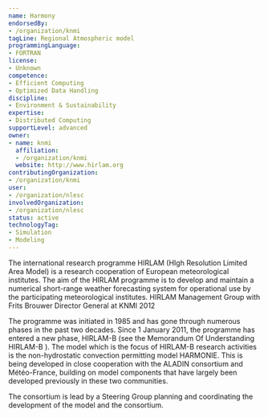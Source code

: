 ```yaml
---
name: Harmony
endorsedBy:
- /organization/knmi
tagLine: Regional Atmospheric model
programmingLanguage:
- FORTRAN
license:
- Unknown
competence:
- Efficient Computing
- Optimized Data Handling
discipline:
- Environment & Sustainability
expertise:
- Distributed Computing
supportLevel: advanced
owner:
- name: knmi
  affiliation:
  - /organization/knmi
  website: http://www.hirlam.org
contributingOrganization:
- /organization/knmi
user:
- /organization/nlesc
involvedOrganization:
- /organization/nlesc
status: active
technologyTag:
- Simulation
- Modeling
---
```

The international research programme HIRLAM (HIgh Resolution Limited Area Model) is a research cooperation of European meteorological institutes. The aim of the HIRLAM programme is to develop and maintain a numerical short-range weather forecasting system for operational use by the participating meteorological institutes.
HIRLAM Management Group with Frits Brouwer Director General at KNMI 2012

The programme was initiated in 1985 and has gone through numerous phases in the past two decades. Since 1 January 2011, the programme has entered a new phase, HIRLAM-B (see the Memorandum Of Understanding HIRLAM-B ). The model which is the focus of HIRLAM-B research activities is the non-hydrostatic convection permitting model HARMONIE. This is being developed in close cooperation with the ALADIN consortium and Météo-France, building on model components that have largely been developed previously in these two communities.

The consortium is lead by a Steering Group planning and coordinating the development of the model and the consortium.
